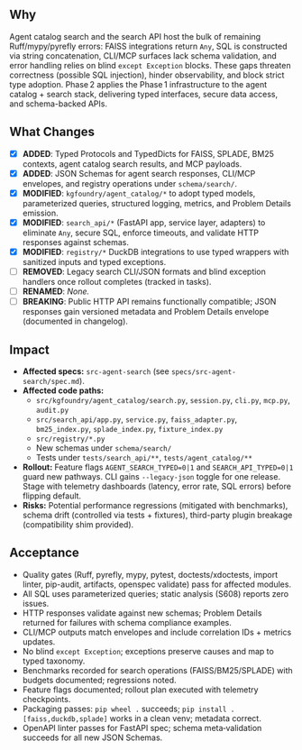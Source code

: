 ## Why
Agent catalog search and the search API host the bulk of remaining Ruff/mypy/pyrefly errors: FAISS integrations return `Any`, SQL is constructed via string concatenation, CLI/MCP surfaces lack schema validation, and error handling relies on blind `except Exception` blocks. These gaps threaten correctness (possible SQL injection), hinder observability, and block strict type adoption. Phase 2 applies the Phase 1 infrastructure to the agent catalog + search stack, delivering typed interfaces, secure data access, and schema-backed APIs.

## What Changes
- [x] **ADDED**: Typed Protocols and TypedDicts for FAISS, SPLADE, BM25 contexts, agent catalog search results, and MCP payloads.
- [x] **ADDED**: JSON Schemas for agent search responses, CLI/MCP envelopes, and registry operations under `schema/search/`.
- [x] **MODIFIED**: `kgfoundry/agent_catalog/*` to adopt typed models, parameterized queries, structured logging, metrics, and Problem Details emission.
- [x] **MODIFIED**: `search_api/*` (FastAPI app, service layer, adapters) to eliminate `Any`, secure SQL, enforce timeouts, and validate HTTP responses against schemas.
- [x] **MODIFIED**: `registry/*` DuckDB integrations to use typed wrappers with sanitized inputs and typed exceptions.
- [ ] **REMOVED**: Legacy search CLI/JSON formats and blind exception handlers once rollout completes (tracked in tasks).
- [ ] **RENAMED**: _None._
- [ ] **BREAKING**: Public HTTP API remains functionally compatible; JSON responses gain versioned metadata and Problem Details envelope (documented in changelog).

## Impact
- **Affected specs:** `src-agent-search` (see `specs/src-agent-search/spec.md`).
- **Affected code paths:**
  - `src/kgfoundry/agent_catalog/search.py`, `session.py`, `cli.py`, `mcp.py`, `audit.py`
  - `src/search_api/app.py`, `service.py`, `faiss_adapter.py`, `bm25_index.py`, `splade_index.py`, `fixture_index.py`
  - `src/registry/*.py`
  - New schemas under `schema/search/`
  - Tests under `tests/search_api/**`, `tests/agent_catalog/**`
- **Rollout:** Feature flags `AGENT_SEARCH_TYPED=0|1` and `SEARCH_API_TYPED=0|1` guard new pathways. CLI gains `--legacy-json` toggle for one release. Stage with telemetry dashboards (latency, error rate, SQL errors) before flipping default.
- **Risks:** Potential performance regressions (mitigated with benchmarks), schema drift (controlled via tests + fixtures), third-party plugin breakage (compatibility shim provided).

## Acceptance
- Quality gates (Ruff, pyrefly, mypy, pytest, doctests/xdoctests, import linter, pip-audit, artifacts, openspec validate) pass for affected modules.
- All SQL uses parameterized queries; static analysis (S608) reports zero issues.
- HTTP responses validate against new schemas; Problem Details returned for failures with schema compliance examples.
- CLI/MCP outputs match envelopes and include correlation IDs + metrics updates.
- No blind `except Exception`; exceptions preserve causes and map to typed taxonomy.
- Benchmarks recorded for search operations (FAISS/BM25/SPLADE) with budgets documented; regressions noted.
- Feature flags documented; rollout plan executed with telemetry checkpoints.
- Packaging passes: `pip wheel .` succeeds; `pip install .[faiss,duckdb,splade]` works in a clean venv; metadata correct.
- OpenAPI linter passes for FastAPI spec; schema meta‑validation succeeds for all new JSON Schemas.

